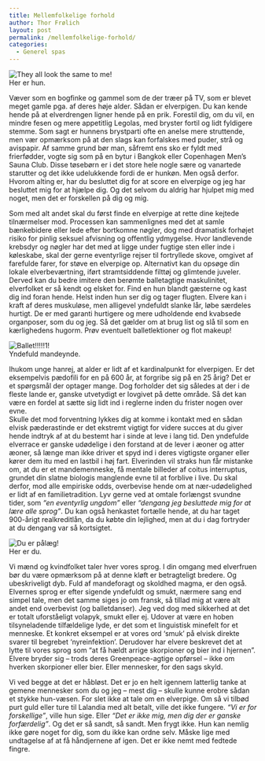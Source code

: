 ```yaml
---
title: Mellemfolkelige forhold
author: Thor Frølich
layout: post
permalink: /mellemfolkelige-forhold/
categories:
  - Generel spas
---
```

<div class="bitImage bitRight" style="width: 218px">
  <img src="http://www.abekat.net/wp-content/images/legolas.jpg" alt="They all look the same to me!" /><br /> Her er hun.
</div>

Væver som en bogfinke og gammel som de der træer på TV, som er blevet meget gamle pga. af deres høje alder. Sådan er elverpigen. Du kan kende hende på at elverdrengen ligner hende på en prik. Forestil dig, om du vil, en mindre fesen og mere appetitlig Legolas, med bryster fortil og lidt fyldigere stemme. Som sagt er hunnens brystparti ofte en anelse mere struttende, men vær opmærksom på at den slags kan forfalskes med puder, strå og avispapir. Af samme grund bør man, såfremt ens sko er fyldt med frierfødder, vogte sig som på en bytur i Bangkok eller Copenhagen Men’s Sauna Club. Disse tøsebørn er i det store hele nogle sære og vanartede starutter og det ikke udelukkende fordi de er hunkøn. Men også derfor.  
Hvorom alting er, har du besluttet dig for at score en elverpige og jeg har besluttet mig for at hjælpe dig. Og det selvom du aldrig har hjulpet mig med noget, men det er forskellen på dig og mig.

Som med alt andet skal du først finde en elverpige at rette dine kejtede tilnærmelser mod. Processen kan sammenlignes med det at samle bænkebidere eller lede efter bortkomne nøgler, dog med dramatisk forhøjet risiko for pinlig seksuel afvisning og offentlig ydmygelse. Hvor landlevende krebsdyr og nøgler har det med at ligge under fugtige sten eller inde i køleskabe, skal der gerne eventyrlige rejser til fortryllede skove, omgivet af farefulde farer, for støve en elverpige op. Alternativt kan du opsøge din lokale elverbeværtning, iført stramtsiddende filttøj og glimtende juveler. Derved kan du bedre imitere den berømte balletagtige maskulinitet, elverfolket er så kendt og elsket for. Find en hun blandt gæsterne og kast dig ind foran hende. Helst inden hun ser dig og tager flugten. Elvere kan i kraft af deres muskuløse, men alligevel yndefuldt slanke lår, løbe særdeles hurtigt. De er med garanti hurtigere og mere udholdende end kvabsede organposer, som du og jeg. Så det gælder om at brug list og slå til som en kærlighedens hugorm. Prøv eventuelt balletlektioner og flot makeup!

<div class="bitImage bitLeft" style="width: 188px">
  <img src="http://www.abekat.net/wp-content/images/balletynde.jpg" alt="Ballet!!!!!1!" /><br /> Yndefuld mandeynde.
</div>

Ihukom unge hanrej, at alder er lidt af et kardinalpunkt for elverpigen. Er det eksempelvis pædofili for en på 600 år, at forgribe sig på en 25 årig? Det er et spørgsmål der optager mange. Dog forholder det sig således at der i de fleste lande er, ganske utvetydigt er lovgivet på dette område. Så det kan være en fordel at sætte sig lidt ind i reglerne inden du frister nogen over evne.  
Skulle det mod forventning lykkes dig at komme i kontakt med en sådan elvisk pæderastinde er det ekstremt vigtigt for videre succes at du giver hende indtryk af at du bestemt har i sinde at leve i lang tid. Den yndefulde elverrace er ganske udødelige i den forstand at de lever i æoner og atter æoner, så længe man ikke driver et spyd ind i deres vigtigste organer eller kører dem itu med en lastbil i høj fart. Elverinden vil straks hun får mistanke om, at du er et mandemenneske, få mentale billeder af coitus interruptus, grundet din slatne biologis manglende evne til at forblive i live. Du skal derfor, mod alle empiriske odds, overbevise hende om at nær-udødelighed er lidt af en familietradition. Lyv gerne ved at omtale forlængst svundne tider, som *“en eventyrlig ungdom”* eller *“dengang jeg besluttede mig for at lære alle sprog”*. Du kan også henkastet fortælle hende, at du har taget 900-årigt realkreditlån, da du købte din lejlighed, men at du i dag fortryder at du dengang var så kortsigtet.

<div class="bitImage bitRight" style="width: 217px">
  <img src="http://www.abekat.net/wp-content/images/poelse.gif" alt="Du er pålæg!" /><br /> Her er du.
</div>

Vi mænd og kvindfolket taler hver vores sprog. I din omgang med elverfruen bør du være opmærksom på at denne kløft er betragteligt bredere. Og ubeskriveligt dyb. Fuld af mandeforagt og skoldhed magma, er den også. Elvernes sprog er efter sigende yndefuldt og smukt, nærmere sang end simpel tale, men det samme siges jo om fransk, så tillad mig at være alt andet end overbevist (og balletdanser). Jeg ved dog med sikkerhed at det er totalt uforståeligt volapyk, smukt eller ej. Udover at være en hoben tilsyneladende tilfældelige lyde, er det som et linguistisk minefelt for et menneske. Et konkret eksempel er at vores ord ‘smuk’ på elvisk direkte svarer til begrebet ‘nyreinfektion’. Derudover har elvere beskrevet det at lytte til vores sprog som “at få hældt arrige skorpioner og bier ind i hjernen”. Elvere bryder sig – trods deres Greenpeace-agtige opførsel – ikke om hverken skorpioner eller bier. Eller mennesker, for den sags skyld.

Vi ved begge at det er håbløst. Det er jo en helt igennem latterlig tanke at gemene mennesker som du og jeg – mest dig – skulle kunne erobre sådan et stykke hun-væsen. For slet ikke at tale om en elverpige. Om så vi tilbød purt guld eller ture til Lalandia med alt betalt, ville det ikke fungere. *“Vi er for forskellige”*, ville hun sige. Eller *“Det er ikke mig, men dig der er ganske forfærdelig”*. Og det er så sandt, så sandt. Men frygt ikke. Hun kan nemlig ikke gøre noget for dig, som du ikke kan ordne selv. Måske lige med undtagelse af at få håndjernene af igen. Det er ikke nemt med fedtede fingre.